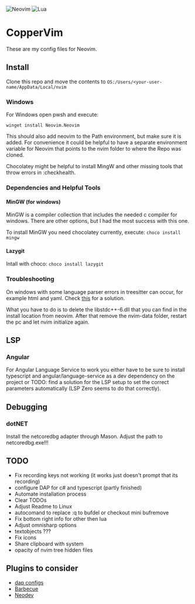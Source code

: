 ![Neovim](https://img.shields.io/badge/NeoVim-%2357A143.svg?&style=for-the-badge&logo=neovim&logoColor=white)
![Lua](https://img.shields.io/badge/lua-%232C2D72.svg?style=for-the-badge&logo=lua&logoColor=white)

# CopperVim

These are my config files for Neovim.

## Install

Clone this repo and move the contents to ```OS:/Users/<your-user-name/AppData/Local/nvim```

### Windows

For Windows open pwsh and execute:
```pwsh
winget install Neovim.Neovim
```

This should also add neovim to the Path environment, but make sure it is added.
For convenience it could be helpful to have a separate environment variable for Neovim that points to the nvim folder
to where the Repo was cloned.

Chocolatey might be helpful to install MingW and other missing tools that throw errors in :checkhealth.

### Dependencies and Helpful Tools

#### MinGW (for windows)

MinGW is a compiler collection that includes the needed c compiler for windows. There are other options, but I had the most
success with this one.

To install MinGW you need chocolatey currently, execute: ```choco install mingw```

#### Lazygit

Intall with choco: ```choco install lazygit```

### Troubleshooting

On windows with some language parser errors in treesitter can occur, for example html and yaml.
Check [this](https://github.com/nvim-treesitter/nvim-treesitter/issues/3587#issuecomment-1306608973) for a solution.

What you have to do is to delete the libstdc++-6.dll that you can find in the install location from neovim.
After that remove the nvim-data folder, restart the pc and let nvim initialize again.

## LSP

### Angular

For Angular Language Service to work you either have to be sure to install typescript and angular/language-service as a dev dependency on the project or TODO: find a solution for the
LSP setup to set the correct parameters automatically (LSP Zero seems to do that correctly).

## Debugging

### dotNET

Install the netcoredbg adapter through Mason. Adjust the path to netcoredbg.exe!!!

## TODO

- Fix recording keys not working (it works just doesn't prompt that its recording)
- configure DAP for c# and typescript (partly finished)
- Automate installation process
- Clear TODOs
- Adjust Readme to Linux
- autocomand to replace :q to bufdel or checkout mini bufremove
- Fix bottom right info for other then lua
- Adjust omnisharp options
- textobjects ???
- Fix icons
- Share clipboard with system
- opacity of nvim tree hidden files

## Plugins to consider

- [dap configs](https://github.com/ldelossa/nvim-dap-projects)
- [Barbecue]()
- [Neodev](https://github.com/folke/neodev.nvim)

